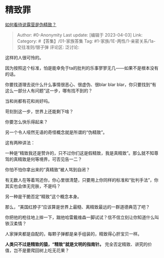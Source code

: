 # 精致罪
[如何看待说露营是伪精致？](https://www.zhihu.com/question/538350185/answer/2965354372)

> Author: #0-Anonymity
> Last update: [编辑于 2023-04-03]
> Link:
> Category: #【答集】/01-家族答集 
> Tag: #1-家族/1E-两性/1-亲密关系/1a-交往准则/银子弹
> 评论区:
> 泛讨论:

这样的人很可怜的。

因为按照这个标准，怕是能幸免于ta的批判的乐事寥寥无几——如果不是根本没有的话。

你要找道理去说什么什么事情很恶心、很虚伪、很blar blar blar，你只要找到“有这么一部分人有问题”这一步，哪有找不到的？

当和尚都有花和尚好吗。

苛刻到这一步，世界上还能剩下啥？

你要怎么快乐得起来？

另一个令人哑然无语的奇怪概念就是所谓的“伪精致”。

这有两种讲法：

一种是“精致我还是赞许的，只不过你们这是假精致，我是真精致”。那么就不知尊驾的真精致是何等境界，可否见告一二？

你怕不怕你拿出来的“真精致”被人骂到自闭？

有无数人在等着骂还你，你心里很清楚，只要用上你同样的标准和“批判手法”，你其实也会体无完肤，不是吗？

另一种是干脆否定“精致”这个概念本身。

那么，“美国红脖子”应该算是世界上最糙、离精致最远的一群道德典范了吧？

你把他的枪往地上摔一下，踹他哈雷戴维森一脚试试？信不信立刻让你知道什么叫铁汉柔情？

人家弹夹都是自配的，每颗子弹都是亲手组装的，精致得心肝宝贝一样。

**人类只不过是精致的猿，“精致”就是文明的指南针。** 完全否定精致、讲究的价值，岂不是要爬回树上吃无花果？
